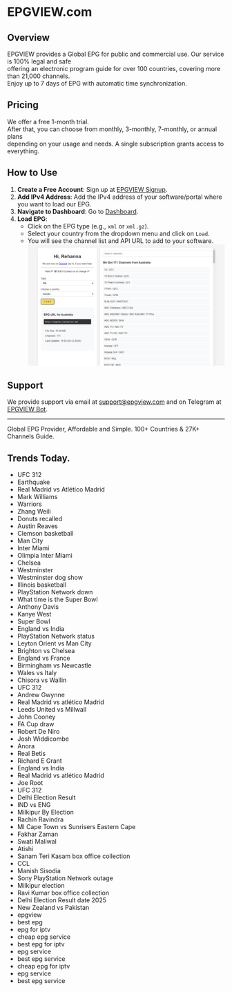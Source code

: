# EPGVIEW.com



## Overview
EPGVIEW provides a Global EPG for public and commercial use. Our service is 100% legal and safe\
offering an electronic program guide for over 100 countries, covering more than 21,000 channels.\
Enjoy up to 7 days of EPG with automatic time synchronization.

## Pricing
We offer a free 1-month trial. \
After that, you can choose from monthly, 3-monthly, 7-monthly, or annual plans \
depending on your usage and needs. A single subscription grants access to everything.

## How to Use
1. **Create a Free Account**: Sign up at [EPGVIEW Signup](https://epgview.com/signup.php).
2. **Add IPv4 Address**: Add the IPv4 address of your software/portal where you want to load our EPG.
3. **Navigate to Dashboard**: Go to [Dashboard](https://epgview.com/dashboard.php).
4. **Load EPG**:
   - Click on the EPG type (e.g., `xml` or `xml.gz`).
   - Select your country from the dropdown menu and click on `Load`.
   - You will see the channel list and API URL to add to your software.
![EPGVIEW](img/dashboard.png)
## Support
We provide support via email at [support@epgview.com](mailto:support@epgview.com) and on Telegram at [EPGVIEW Bot](https://t.me/epgview_bot).

---

Global EPG Provider, Affordable and Simple. 100+ Countries & 27K+ Channels Guide.

## Trends Today.

- UFC 312
- Earthquake
- Real Madrid vs Atlético Madrid
- Mark Williams
- Warriors
- Zhang Weili
- Donuts recalled
- Austin Reaves
- Clemson basketball
- Man City
- Inter Miami
- Olimpia Inter Miami
- Chelsea
- Westminster
- Westminster dog show
- Illinois basketball
- PlayStation Network down
- What time is the Super Bowl
- Anthony Davis
- Kanye West
- Super Bowl
- England vs India
- PlayStation Network status
- Leyton Orient vs Man City
- Brighton vs Chelsea
- England vs France
- Birmingham vs Newcastle
- Wales vs Italy
- Chisora vs Wallin
- UFC 312
- Andrew Gwynne
- Real Madrid vs atlético Madrid
- Leeds United vs Millwall
- John Cooney
- FA Cup draw
- Robert De Niro
- Josh Widdicombe
- Anora
- Real Betis
- Richard E Grant
- England vs India
- Real Madrid vs atlético Madrid
- Joe Root
- UFC 312
- Delhi Election Result
- IND vs ENG
- Milkipur By Election
- Rachin Ravindra
- MI Cape Town vs Sunrisers Eastern Cape
- Fakhar Zaman
- Swati Maliwal
- Atishi
- Sanam Teri Kasam box office collection
- CCL
- Manish Sisodia
- Sony PlayStation Network outage
- Milkipur election
- Ravi Kumar box office collection
- Delhi Election Result date 2025
- New Zealand vs Pakistan
- epgview
- best epg
- epg for iptv
- cheap epg service
- best epg for iptv
- epg service
- best epg service
- cheap epg for iptv
- epg service
- best epg service
